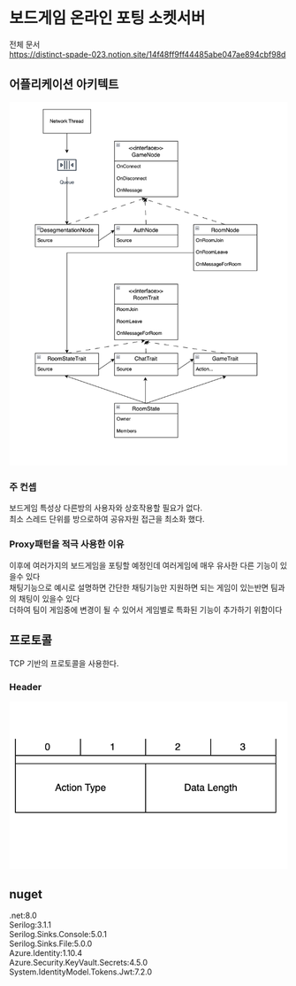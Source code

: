 # 보드게임 온라인 포팅 소켓서버

전체 문서   
https://distinct-spade-023.notion.site/14f48ff9ff44485abe047ae894cbf98d

## 어플리케이션 아키텍트

![aa](./aa.png)  

### 주 컨셉
보드게임 특성상 다른방의 사용자와 상호작용할 필요가 없다.   
최소 스레드 단위를 방으로하여 공유자원 접근을 최소화 했다.

### Proxy패턴을 적극 사용한 이유
이후에 여러가지의 보드게임을 포팅할 예정인데 여러게임에 매우 유사한 다른 기능이 있을수 있다   
채팅기능으로 예시로 설명하면 간단한 채팅기능만 지원하면 되는 게임이 있는반면 팀과의 채팅이 있을수 있다   
더하여 팀이 게임중에 변경이 될 수 있어서 게임별로 특화된 기능이 추가하기 위함이다

## 프로토콜
TCP 기반의 프로토콜을 사용한다.   

### Header
![protocol](./protocol.png)  

## nuget
.net:8.0   
Serilog:3.1.1   
Serilog.Sinks.Console:5.0.1   
Serilog.Sinks.File:5.0.0   
Azure.Identity:1.10.4   
Azure.Security.KeyVault.Secrets:4.5.0   
System.IdentityModel.Tokens.Jwt:7.2.0   
